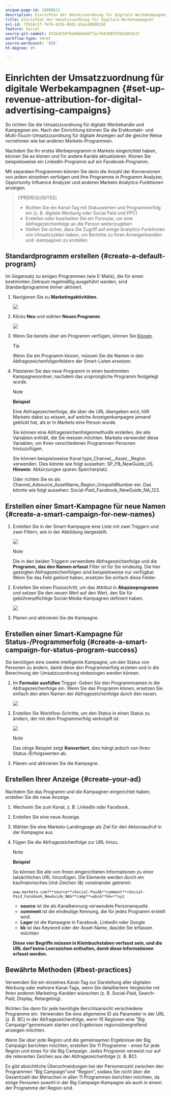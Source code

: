 ```yaml
---
unique-page-id: 10098812
description: Einrichten der Umsatzzuordnung für digitale Werbekampagnen - Marketo Docs - Produktdokumentation
title: Einrichten der Umsatzzuordnung für digitale Werbekampagnen
exl-id: 7fb16c5f-7e76-429b-8b01-b5a1dd898158
feature: Social
source-git-commit: 431bd258f9a68bbb9df7acf043085578d3d91b1f
workflow-type: tm+mt
source-wordcount: '835'
ht-degree: 0%

---
```


# Einrichten der Umsatzzuordnung für digitale Werbekampagnen {#set-up-revenue-attribution-for-digital-advertising-campaigns}

So richten Sie die Umsatzzuordnung für digitale Werbekanäle und Kampagnen ein. Nach der Einrichtung können Sie die Erstkontakt- und Multi-Touch-Umsatzzuordnung für digitale Anzeigen auf die gleiche Weise vornehmen wie bei anderen Marketo-Programmen.

Nachdem Sie Ihr erstes Werbeprogramm in Marketo eingerichtet haben, können Sie es klonen und für andere Kanäle aktualisieren. Klonen Sie beispielsweise ein LinkedIn-Programm auf ein Facebook-Programm.

Mit separaten Programmen können Sie dann die Anzahl der Konversionen von jedem einzelnen verfolgen und Ihre Programme in Programm Analyzer, Opportunity Influence Analyzer und anderen Marketo Analytics-Funktionen anzeigen.

>[!PREREQUISITES]
>
>* Richten Sie ein Kanal-Tag mit Statuswerten und Programmerfolg ein (z. B. digitale Werbung oder Social Paid und PPC)
>* Erstellen oder bearbeiten Sie ein Formular, um eine Abfragezeichenfolge an die Person weiterzugeben
>* Stellen Sie sicher, dass Sie Zugriff auf einige Analytics-Funktionen von Umsatzzyklen haben, um Berichte zu Ihren Anzeigenkanälen und -kampagnen zu erstellen.

## Standardprogramm erstellen {#create-a-default-program}

Im Gegensatz zu einigen Programmen (wie E-Mails), die für einen bestimmten Zeitraum regelmäßig ausgeführt werden, sind Standardprogramme immer aktiviert.

1. Navigieren Sie zu **Marketingaktivitäten**.

   ![](assets/login-marketing-activities-5.png)

1. Klicks **Neu** und wählen **Neues Programm**.

   ![](assets/image2016-3-14-15-52-0.png)

1. Wenn Sie bereits über ein Programm verfügen, können Sie [Klonen](/help/marketo/product-docs/core-marketo-concepts/programs/working-with-programs/clone-a-program.md).

   >[!TIP]
   >
   >Wenn Sie ein Programm klonen, müssen Sie die Namen in den Abfragezeichenfolgenfeldern der Smart-Listen ersetzen.

1. Platzieren Sie das neue Programm in einen bestimmten Kampagnenordner, nachdem das ursprüngliche Programm festgelegt wurde.

   >[!NOTE]
   >
   >**Beispiel**
   >
   >Eine Abfragezeichenfolge, die über die URL übergeben wird, hilft Marketo dabei zu wissen, auf welche Anzeigenkampagne jemand geklickt hat, als er in Marketo eine Person wurde.
   >
   >Sie können eine Abfragezeichenfolgenmethodik erstellen, die alle Variablen enthält, die Sie messen möchten. Marketo verwendet diese Variablen, um Ihren verschiedenen Programmen Personen hinzuzufügen.
   >
   >Sie können beispielsweise Kanal type_Channel__Asset__Region verwenden. Dies könnte wie folgt aussehen: SP_FB_NewGuide_US. **Hinweis**: Abkürzungen sparen Speicherplatz.
   >
   >Oder richten Sie es als Channel_Adsource_AssetName_Region_UniqueIdNumber ein. Das könnte wie folgt aussehen: Social-Paid_Facebook_NewGuide_NA_123.

## Erstellen einer Smart-Kampagne für neue Namen {#create-a-smart-campaign-for-new-names}

1. Erstellen Sie in der Smart-Kampagne eine Liste mit zwei Triggern und zwei Filtern, wie in der Abbildung dargestellt.

   ![](assets/image2016-3-23-13-3a59-3a24.png)

   >[!NOTE]
   >
   >Die in den beiden Triggern verwendete Abfragezeichenfolge und die **Programm, das den Namen erfasst** Filter ist für Sie eindeutig. Die hier gezeigten Abfragezeichenfolgen sind beispielsweise nur verfügbar. Wenn Sie das Feld geklont haben, ersetzen Sie einfach diese Felder.

1. Erstellen Sie einen Flussschritt, um das Attribut in **Akquiseprogramm** und setzen Sie den neuen Wert auf den Wert, den Sie für gebührenpflichtige Social-Media-Kampagnen definiert haben.

   ![](assets/image2016-3-14-14-3a58-3a6.png)

1. Planen und aktivieren Sie die Kampagne.

## Erstellen einer Smart-Kampagne für Status-/Programmerfolg {#create-a-smart-campaign-for-status-program-success}

Sie benötigen eine zweite intelligente Kampagne, um den Status von Personen zu ändern, damit diese den Programmerfolg erzielen und in die Berechnung der Umsatzzuordnung einbezogen werden können.

1. Im **Formular ausfüllen** Trigger: Geben Sie den Programmnamen in die Abfragezeichenfolge ein. Wenn Sie das Programm klonen, ersetzen Sie einfach den alten Namen der Abfragezeichenfolge durch den neuen.

   ![](assets/image2016-3-23-14-3a7-3a20.png)

1. Erstellen Sie Workflow-Schritte, um den Status in einen Status zu ändern, der mit dem Programmerfolg verknüpft ist.

   ![](assets/image2016-3-14-15-3a9-3a29.png)

   >[!NOTE]
   >
   >Das obige Beispiel zeigt **Konvertiert**, dies hängt jedoch von Ihren Status-/Erfolgswerten ab.

1. Planen und aktivieren Sie die Kampagne.

## Erstellen Ihrer Anzeige {#create-your-ad}

Nachdem Sie das Programm und die Kampagnen eingerichtet haben, erstellen Sie die neue Anzeige.

1. Wechseln Sie zum Kanal, z. B. LinkedIn oder Facebook.
1. Erstellen Sie eine neue Anzeige.
1. Wählen Sie eine Marketo-Landingpage als Ziel für den Aktionsaufruf in der Kampagne aus.
1. Fügen Sie die Abfragezeichenfolge zur URL hinzu.

   >[!NOTE]
   >
   >**Beispiel**
   >
   >So können Sie alle von Ihnen eingerichteten Informationen zu einer tatsächlichen URL hinzufügen. Die Elemente werden durch ein kaufmännisches Und-Zeichen (&amp;) voneinander getrennt:
   >
   >`www.marketo.com?**source**=Social-Paid&**comment**=Social-Paid_Facebook_NewGuide_NA&**camp**=abc&**kk=**xyz`
   >
   >* **source** ist die als Kanalkennung verwendete Personenquelle.
   >* **comment** ist die eindeutige Kennung, die für jedes Programm erstellt wird.
   >* **Lager** ist die Kampagne in Facebook, LinkedIn oder Google
   >* **kk** ist das Keyword oder der Asset-Name, das/die Sie erfassen möchten
   >
   >**Diese vier Begriffe müssen in Kleinbuchstaben verfasst sein, und die URL darf keine Leerzeichen enthalten, damit diese Informationen erfasst werden.**

## Bewährte Methoden {#best-practices}

Verwenden Sie ein einzelnes Kanal-Tag zur Darstellung aller digitalen Werbung oder mehrere Kanal-Tags, wenn Sie detailliertere Vergleiche mit Ihren anderen Marketing-Kanälen wünschen (z. B. Social-Paid, Search-Paid, Display, Retargeting).

Richten Sie dann für jede benötigte Berichtsansicht verschiedene Programme ein. Verwenden Sie eine allgemeine ID als Parameter in der URL (z. B. BC) in der Abfragezeichenfolge, wenn 10 Regionen eine &quot;Big Campaign&quot;gemeinsam starten und Ergebnisse regionsübergreifend anzeigen möchten.

Wenn Sie über jede Region und die gemeinsamen Ergebnisse der Big Campaign berichten möchten, erstellen Sie 11 Programme - eines für jede Region und eines für die Big Campaign. Jedes Programm verweist nur auf die relevanten Zeichen aus der Abfragezeichenfolge (z. B. BC).

Es gibt absichtliche Überschneidungen bei der Personenzahl zwischen den Programmen &quot;Big Campaign&quot;und &quot;Region&quot;, sodass Sie nicht über die Gesamtzahl der Menschen in allen 11 Programmen berichten möchten, da einige Personen sowohl in der Big Campaign-Kampagne als auch in einem der Programme der Region sind.
